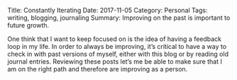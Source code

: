 Title: Constantly Iterating
Date: 2017-11-05
Category: Personal
Tags: writing, blogging, journaling 
Summary: Improving on the past is important to future growth.


One think that I want to keep focused on is the idea of having a feedback loop in my life. In order to always be improving, it’s critical to have a way to check in with past versions of myself, either with this blog or by reading old journal entries. Reviewing these posts let’s me be able to make sure that I am on the right path and therefore are improving as a person.  